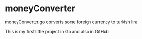 # moneyConverter
moneyConverter.go converts some foreign currency to turkish lira

This is my first little project in Go and also in GitHub 
